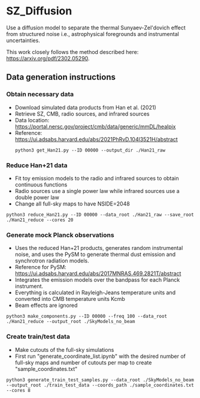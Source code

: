 # SZ_Diffusion

Use a diffusion model to separate the thermal Sunyaev-Zel'dovich effect from structured noise i.e., astrophysical foregrounds and instrumental uncertainties.

This work closely follows the method described here: https://arxiv.org/pdf/2302.05290.


## Data generation instructions

### Obtain necessary data
- Download simulated data products from Han et al. (2021)
- Retrieve SZ, CMB, radio sources, and infrared sources
- Data location: https://portal.nersc.gov/project/cmb/data/generic/mmDL/healpix
- Reference: https://ui.adsabs.harvard.edu/abs/2021PhRvD.104l3521H/abstract
  ```
  python3 get_Han21.py --ID 00000 --output_dir ./Han21_raw
  ```
### Reduce Han+21 data
- Fit toy emission models to the radio and infrared sources to obtain continuous functions
- Radio sources use a single power law while infrared sources use a double power law
- Change all full-sky maps to have NSIDE=2048
```
python3 reduce_Han21.py --ID 00000 --data_root ./Han21_raw --save_root ./Han21_reduce --cores 20
```
### Generate mock Planck observations
- Uses the reduced Han+21 products, generates random instrumental noise, and uses the PySM to generate thermal dust emission and synchrotron radiation models.
- Reference for PySM: https://ui.adsabs.harvard.edu/abs/2017MNRAS.469.2821T/abstract
- Integrates the emission models over the bandpass for each Planck instrument.
- Everything is calculated in Rayleigh-Jeans temperature units and converted into CMB temperature units Kcmb
- Beam effects are ignored
```
python3 make_components.py --ID 00000 --freq 100 --data_root ./Han21_reduce --output_root ./SkyModels_no_beam
```

### Create train/test data
- Make cutouts of the full-sky simulations
- First run "generate_coordinate_list.ipynb" with the desired number of full-sky maps and number of cutouts per map to create "sample_coordinates.txt"
```
python3 generate_train_test_samples.py --data_root ./SkyModels_no_beam --output_root ./train_test_data --coords_path ./sample_coordinates.txt --cores 8

```




